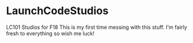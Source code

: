 # LaunchCodeStudios
LC101 Studios for F18
This is my first time messing with this stuff.  I'm fairly fresh to everything so wish me luck!
